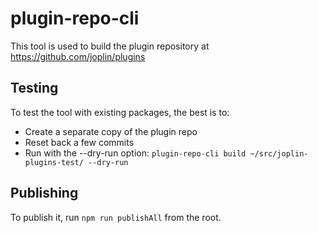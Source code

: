 # plugin-repo-cli

This tool is used to build the plugin repository at https://github.com/joplin/plugins

## Testing

To test the tool with existing packages, the best is to:

- Create a separate copy of the plugin repo
- Reset back a few commits
- Run with the --dry-run option: `plugin-repo-cli build ~/src/joplin-plugins-test/ --dry-run`

## Publishing

To publish it, run `npm run publishAll` from the root.